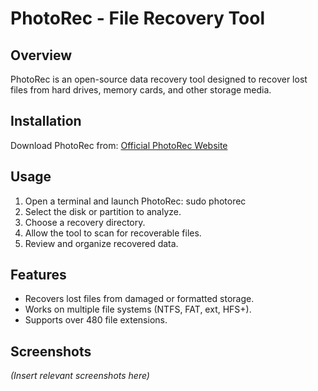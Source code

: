# PhotoRec - File Recovery Tool

## Overview
PhotoRec is an open-source data recovery tool designed to recover lost files from hard drives, memory cards, and other storage media.

## Installation
Download PhotoRec from:
[Official PhotoRec Website](https://www.cgsecurity.org/wiki/PhotoRec)

## Usage
1. Open a terminal and launch PhotoRec:
   sudo photorec
2. Select the disk or partition to analyze.
3. Choose a recovery directory.
4. Allow the tool to scan for recoverable files.
5. Review and organize recovered data.

## Features
- Recovers lost files from damaged or formatted storage.
- Works on multiple file systems (NTFS, FAT, ext, HFS+).
- Supports over 480 file extensions.

## Screenshots
*(Insert relevant screenshots here)*
